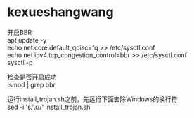 # kexueshangwang
开启BBR  
apt update -y  
echo net.core.default_qdisc=fq >> /etc/sysctl.conf  
echo net.ipv4.tcp_congestion_control=bbr >> /etc/sysctl.conf  
sysctl -p  

检查是否开启成功  
lsmod | grep bbr  

运行install_trojan.sh之前，先运行下面去除Windows的换行符  
sed -i 's/\r//' install_trojan.sh  

